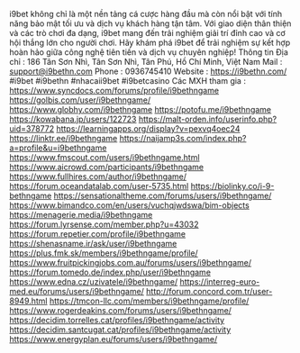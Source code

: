 i9bet không chỉ là một nền tảng cá cược hàng đầu mà còn nổi bật với tính năng bảo mật tối ưu và dịch vụ khách hàng tận tâm. Với giao diện thân thiện và các trò chơi đa dạng, i9bet mang đến trải nghiệm giải trí đỉnh cao và cơ hội thắng lớn cho người chơi. Hãy khám phá i9bet để trải nghiệm sự kết hợp hoàn hảo giữa công nghệ tiên tiến và dịch vụ chuyên nghiệp!
Thông tin
Địa chỉ : 186 Tân Sơn Nhì, Tân Sơn Nhì, Tân Phú, Hồ Chí Minh, Việt Nam
Mail : support@i9bethn.com
Phone : 0936745410
Website : https://i9bethn.com/
#i9bet #i9bethn #nhacaii9bet #i9betcasino
Các MXH tham gia : 
https://www.syncdocs.com/forums/profile/i9bethngame
https://golbis.com/user/i9bethngame/
https://www.globhy.com/i9bethngame
https://potofu.me/i9bethngame
https://kowabana.jp/users/122723
https://malt-orden.info/userinfo.php?uid=378772
https://learningapps.org/display?v=pexvq4oec24
https://linktr.ee/i9bethngame
https://naijamp3s.com/index.php?a=profile&u=i9bethngame
https://www.fmscout.com/users/i9bethngame.html
https://www.aicrowd.com/participants/i9bethngame
https://www.fullhires.com/author/i9bethngame/
https://forum.oceandatalab.com/user-5735.html
https://biolinky.co/i-9-bethngame
https://sensationaltheme.com/forums/users/i9bethngame/
https://www.bimandco.com/en/users/vuchqjwdswa/bim-objects
https://menagerie.media/i9bethngame
https://forum.lyrsense.com/member.php?u=43032
https://forum.repetier.com/profile/i9bethngame
https://shenasname.ir/ask/user/i9bethngame
https://plus.fmk.sk/members/i9bethngame/profile/
https://www.fruitpickingjobs.com.au/forums/users/i9bethngame/
https://forum.tomedo.de/index.php/user/i9bethngame
https://www.edna.cz/uzivatele/i9bethngame/
https://interreg-euro-med.eu/forums/users/i9bethngame/
http://forum.concord.com.tr/user-8949.html
https://tmcon-llc.com/members/i9bethngame/profile/
https://www.rogerdeakins.com/forums/users/i9bethngame/
https://decidim.torrelles.cat/profiles/i9bethngame/activity
https://decidim.santcugat.cat/profiles/i9bethngame/activity
https://www.energyplan.eu/forums/users/i9bethngame/
